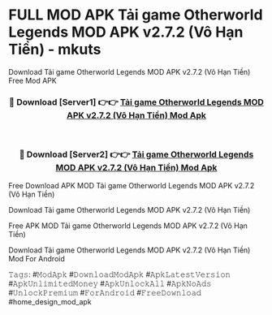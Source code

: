 # FULL MOD APK Tải game Otherworld Legends MOD APK v2.7.2 (Vô Hạn Tiền) - mkuts
Download Tải game Otherworld Legends MOD APK v2.7.2 (Vô Hạn Tiền) Free Mod APK

<div align="center">
<h3>🔴 Download [Server1] 👉👉 <a href="https://apk-comot.site?title=Tải_game_Otherworld_Legends_MOD_APK_v2.7.2_(Vô_Hạn_Tiền)">Tải game Otherworld Legends MOD APK v2.7.2 (Vô Hạn Tiền) Mod Apk</a></h3><br>

<h3>🔴 Download [Server2] 👉👉 <a href="https://apk-comot.site?title=Tải_game_Otherworld_Legends_MOD_APK_v2.7.2_(Vô_Hạn_Tiền)">Tải game Otherworld Legends MOD APK v2.7.2 (Vô Hạn Tiền) Mod Apk</a></h3>
</div>


Free Download APK MOD Tải game Otherworld Legends MOD APK v2.7.2 (Vô Hạn Tiền)

Download Tải game Otherworld Legends MOD APK v2.7.2 (Vô Hạn Tiền) 

Free APK MOD Tải game Otherworld Legends MOD APK v2.7.2 (Vô Hạn Tiền) 

Download Tải game Otherworld Legends MOD APK v2.7.2 (Vô Hạn Tiền) Mod For Android

𝚃𝚊𝚐𝚜: #𝙼𝚘𝚍𝙰𝚙𝚔 #𝙳𝚘𝚠𝚗𝚕𝚘𝚊𝚍𝙼𝚘𝚍𝙰𝚙𝚔 #𝙰𝚙𝚔𝙻𝚊𝚝𝚎𝚜𝚝𝚅𝚎𝚛𝚜𝚒𝚘𝚗 #𝙰𝚙𝚔𝚄𝚗𝚕𝚒𝚖𝚒𝚝𝚎𝚍𝙼𝚘𝚗𝚎𝚢 #𝙰𝚙𝚔𝚄𝚗𝚕𝚘𝚌𝚔𝙰𝚕𝚕 #𝙰𝚙𝚔𝙽𝚘𝙰𝚍𝚜 #𝚄𝚗𝚕𝚘𝚌𝚔𝙿𝚛𝚎𝚖𝚒𝚞𝚖 #𝙵𝚘𝚛𝙰𝚗𝚍𝚛𝚘𝚒𝚍 #𝙵𝚛𝚎𝚎𝙳𝚘𝚠𝚗𝚕𝚘𝚊𝚍 #home_design_mod_apk